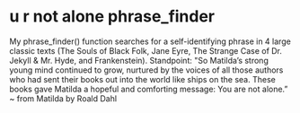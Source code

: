 # u r not alone phrase_finder
My phrase_finder() function searches for a self-identifying phrase in 4 large classic texts (The Souls of Black Folk, Jane Eyre, The Strange Case of Dr. Jekyll &amp; Mr. Hyde, and Frankenstein). Standpoint: "So Matilda’s strong young mind continued to grow, nurtured by the voices of all those authors who had sent their books out into the world like ships on the sea. These books gave Matilda a hopeful and comforting message: You are not alone.” ~ from Matilda by Roald Dahl
